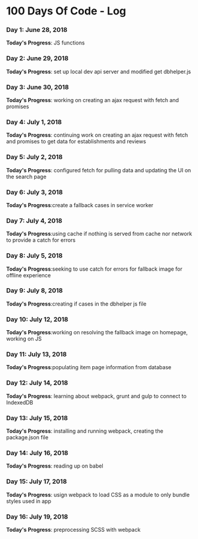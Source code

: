# 100 Days Of Code - Log
### Day 1: June 28, 2018
**Today's Progress**: JS functions

### Day 2: June 29, 2018
**Today's Progress**: set up local dev api server and modified get dbhelper.js
### Day 3: June 30, 2018
**Today's Progress**: working on creating an ajax request with fetch and promises
### Day 4: July 1, 2018
**Today's Progress**: continuing work on creating an ajax request with fetch and promises to get data for establishments and reviews 
### Day 5: July 2, 2018
**Today's Progress**: configured fetch for pulling data and updating the UI on the search page 
### Day 6: July 3, 2018
**Today's Progress**:create a fallback cases in service worker 
### Day 7: July 4, 2018
**Today's Progress**:using cache if nothing is served from cache nor network to provide a catch for errors
### Day 8: July 5, 2018
**Today's Progress**:seeking to use catch for errors for fallback image for offline experience
### Day 9: July 8, 2018
**Today's Progress**:creating if cases in the dbhelper js file
### Day 10: July 12, 2018
**Today's Progress**:working on resolving the fallback image on homepage, working on JS
### Day 11: July 13, 2018
**Today's Progress**:populating item page information from database
### Day 12: July 14, 2018
**Today's Progress**: learning about webpack, grunt and gulp to connect to IndexedDB
### Day 13: July 15, 2018
**Today's Progress**: installing and running webpack, creating the package.json file
### Day 14: July 16, 2018
**Today's Progress**: reading up on babel
### Day 15: July 17, 2018
**Today's Progress**: usign webpack to load CSS as a module to only bundle styles used in app
### Day 16: July 19, 2018
**Today's Progress**: preprocessing SCSS with webpack

<!-- ### Day 0: February 30, 2016 (Example 1)
##### (delete me or comment me out)

**Today's Progress**: Fixed CSS, worked on canvas functionality for the app.

**Thoughts:** I really struggled with CSS, but, overall, I feel like I am slowly getting better at it. Canvas is still new for me, but I managed to figure out some basic functionality.

**Link to work:** [Calculator App](http://www.example.com)

### Day 0: February 30, 2016 (Example 2)
##### (delete me or comment me out)

**Today's Progress**: Fixed CSS, worked on canvas functionality for the app.

**Thoughts**: I really struggled with CSS, but, overall, I feel like I am slowly getting better at it. Canvas is still new for me, but I managed to figure out some basic functionality.

**Link(s) to work**: [Calculator App](http://www.example.com)


### Day 1: June 27, Monday

**Today's Progress**: I've gone through many exercises on FreeCodeCamp.

**Thoughts** I've recently started coding, and it's a great feeling when I finally solve an algorithm challenge after a lot of attempts and hours spent.

**Link(s) to work**
1. [Find the Longest Word in a String](https://www.freecodecamp.com/challenges/find-the-longest-word-in-a-string)
2. [Title Case a Sentence](https://www.freecodecamp.com/challenges/title-case-a-sentence) -->
